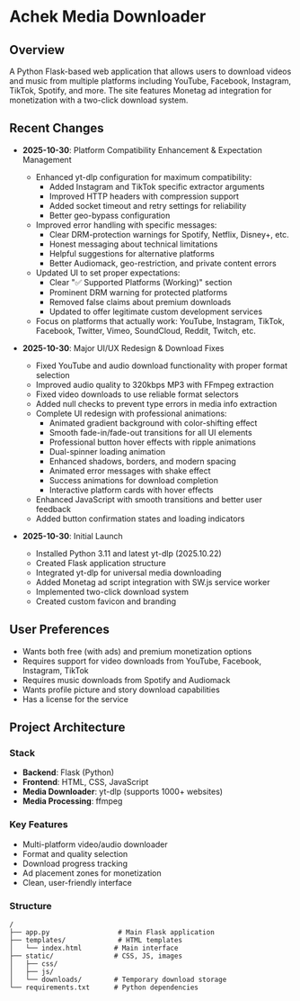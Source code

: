 # Achek Media Downloader

## Overview
A Python Flask-based web application that allows users to download videos and music from multiple platforms including YouTube, Facebook, Instagram, TikTok, Spotify, and more. The site features Monetag ad integration for monetization with a two-click download system.

## Recent Changes
- **2025-10-30**: Platform Compatibility Enhancement & Expectation Management
  - Enhanced yt-dlp configuration for maximum compatibility:
    - Added Instagram and TikTok specific extractor arguments
    - Improved HTTP headers with compression support
    - Added socket timeout and retry settings for reliability
    - Better geo-bypass configuration
  - Improved error handling with specific messages:
    - Clear DRM-protection warnings for Spotify, Netflix, Disney+, etc.
    - Honest messaging about technical limitations
    - Helpful suggestions for alternative platforms
    - Better Audiomack, geo-restriction, and private content errors
  - Updated UI to set proper expectations:
    - Clear "✅ Supported Platforms (Working)" section
    - Prominent DRM warning for protected platforms
    - Removed false claims about premium downloads
    - Updated to offer legitimate custom development services
  - Focus on platforms that actually work: YouTube, Instagram, TikTok, Facebook, Twitter, Vimeo, SoundCloud, Reddit, Twitch, etc.

- **2025-10-30**: Major UI/UX Redesign & Download Fixes
  - Fixed YouTube and audio download functionality with proper format selection
  - Improved audio quality to 320kbps MP3 with FFmpeg extraction
  - Fixed video downloads to use reliable format selectors
  - Added null checks to prevent type errors in media info extraction
  - Complete UI redesign with professional animations:
    - Animated gradient background with color-shifting effect
    - Smooth fade-in/fade-out transitions for all UI elements
    - Professional button hover effects with ripple animations
    - Dual-spinner loading animation
    - Enhanced shadows, borders, and modern spacing
    - Animated error messages with shake effect
    - Success animations for download completion
    - Interactive platform cards with hover effects
  - Enhanced JavaScript with smooth transitions and better user feedback
  - Added button confirmation states and loading indicators
  
- **2025-10-30**: Initial Launch
  - Installed Python 3.11 and latest yt-dlp (2025.10.22)
  - Created Flask application structure
  - Integrated yt-dlp for universal media downloading
  - Added Monetag ad script integration with SW.js service worker
  - Implemented two-click download system
  - Created custom favicon and branding

## User Preferences
- Wants both free (with ads) and premium monetization options
- Requires support for video downloads from YouTube, Facebook, Instagram, TikTok
- Requires music downloads from Spotify and Audiomack
- Wants profile picture and story download capabilities
- Has a license for the service

## Project Architecture
### Stack
- **Backend**: Flask (Python)
- **Frontend**: HTML, CSS, JavaScript
- **Media Downloader**: yt-dlp (supports 1000+ websites)
- **Media Processing**: ffmpeg

### Key Features
- Multi-platform video/audio downloader
- Format and quality selection
- Download progress tracking
- Ad placement zones for monetization
- Clean, user-friendly interface

### Structure
```
/
├── app.py                 # Main Flask application
├── templates/             # HTML templates
│   └── index.html        # Main interface
├── static/               # CSS, JS, images
│   ├── css/
│   ├── js/
│   └── downloads/        # Temporary download storage
└── requirements.txt      # Python dependencies
```
